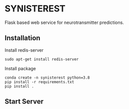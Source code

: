 # SYNISTEREST
Flask based web service for neurotransmitter predictions.

## Installation
Install redis-server
```
sudo apt-get install redis-server
```

Install package
```
conda create -n synisterest python=3.8
pip install -r requirements.txt
pip install .
```

## Start Server


